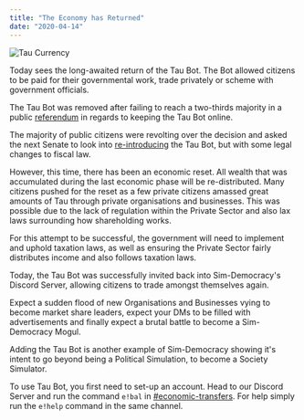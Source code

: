 ```yaml
---
title: "The Economy has Returned"
date: "2020-04-14"
---
```


![Tau Currency](https://rsimdemocracy.files.wordpress.com/2020/04/tau-1.png?w=256)

Today sees the long-awaited return of the Tau Bot. The Bot allowed citizens to be paid for their governmental work, trade privately or scheme with government officials.

The Tau Bot was removed after failing to reach a two-thirds majority in a public [referendum](https://docs.google.com/forms/d/e/1FAIpQLScBcx9RhrqPqJW8LJlxRiCJSeWmForki3xEg4lsAEfWQvFd1w/closedform) in regards to keeping the Tau Bot online.

The majority of public citizens were revolting over the decision and asked the next Senate to look into [re-introducing](https://www.reddit.com/r/SimDemocracy/comments/fpwqs9/senate_vote_5_bills_4_resolutions/) the Tau Bot, but with some legal changes to fiscal law.

However, this time, there has been an economic reset. All wealth that was accumulated during the last economic phase will be re-distributed. Many citizens pushed for the reset as a few private citizens amassed great amounts of Tau through private organisations and businesses. This was possible due to the lack of regulation within the Private Sector and also lax laws surrounding how shareholding works.

For this attempt to be successful, the government will need to implement and uphold taxation laws, as well as ensuring the Private Sector fairly distributes income and also follows taxation laws.

Today, the Tau Bot was successfully invited back into Sim-Democracy's Discord Server, allowing citizens to trade amongst themselves again.

Expect a sudden flood of new Organisations and Businesses vying to become market share leaders, expect your DMs to be filled with advertisements and finally expect a brutal battle to become a Sim-Democracy Mogul.

Adding the Tau Bot is another example of Sim-Democracy showing it's intent to go beyond being a Political Simulation, to become a Society Simulator.

To use Tau Bot, you first need to set-up an account. Head to our Discord Server and run the command `e!bal` in [#economic-transfers](https://discordapp.com/channels/554769523635650580/679374250502520833). For help simply run the `e!help` command in the same channel.
